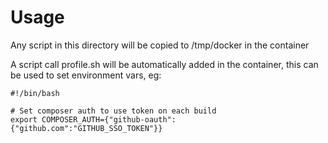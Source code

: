 # Usage
Any script in this directory will be copied to /tmp/docker in the container

A script call profile.sh will be automatically added in the container, this can be used to set environment vars, eg:

```shell
#!/bin/bash

# Set composer auth to use token on each build
export COMPOSER_AUTH={"github-oauth":{"github.com":"GITHUB_SSO_TOKEN"}}
```
